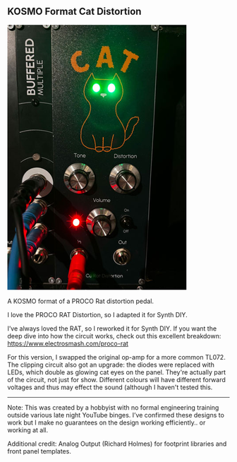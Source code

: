 ## KOSMO Format Cat Distortion 

![](/IMG/Cat.jpg)

A KOSMO format of a PROCO Rat distortion pedal.

I love the PROCO RAT Distortion, so I adapted it for Synth DIY.

I’ve always loved the RAT, so I reworked it for Synth DIY. If you want the deep dive into how the circuit works, check out this excellent breakdown:
https://www.electrosmash.com/proco-rat

For this version, I swapped the original op-amp for a more common TL072. The clipping circuit also got an upgrade: the diodes were replaced with LEDs, which double as glowing cat eyes on the panel. They're actually part of the circuit, not just for show. Different colours will have different forward voltages and thus may effect the sound (although I haven't tested this.

---
Note: This was created by a hobbyist with no formal engineering training outside various late night YouTube binges. 
I’ve confirmed these designs to work but I make no guarantees on the design working efficiently.. or working at all.

Additional credit: Analog Output (Richard Holmes) for footprint libraries and front panel templates.
